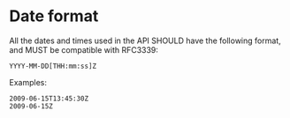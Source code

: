 # Date format
All the dates and times used in the API SHOULD have the following format, and MUST be compatible with RFC3339:

```
YYYY-MM-DD[THH:mm:ss]Z
```

Examples:

```
2009-06-15T13:45:30Z
2009-06-15Z
```